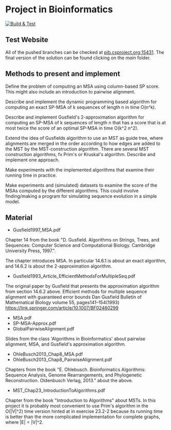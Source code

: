 # Project in Bioinformatics

[![Build & Test](https://github.com/Lewis-11/PiB/actions/workflows/rust.yml/badge.svg)](https://github.com/Lewis-11/PiB/actions/workflows/rust.yml)

Test Website
------------
All of the pushed branches can be checked at [pib.csproject.org:15431](http://pib.csproject.org:15431). The final version of the solution can be found clicking on the *main* folder.

Methods to present and implement
--------------------------------

Define the problem of computing an MSA using column-based SP score. This might also include an introduction to pairwise alignment.

Describe and implement the dynamic programming based algorithm for computing an exact SP-MSA of k sequences of length n in time O(n^k).

Describe and implement Gusfield's 2-approximation algorithm for computing an SP-MSA of k sequences of length n that has a score that is at most twice the score of an optimal SP-MSA in time O(k^2 n^2).

Extend the idea of Gusfields algorithm to use an MST as guide tree, where alignments are merged in the order according to how edges are added to the MST by the MST-construction algorithm. There are several MST construction algorithms, fx Prim's or Kruskal's algorithm. Describe and implement one approach.

Make experiments with the implemented algorithms that examine their running time in practice.

Make experiments and (simulated) datasets to examine the score of the MSAs computed by the different algorithms. This could involve finding/making a program for simulating sequence evolution in a simple model.

Material
--------

* Gusfield1997_MSA.pdf

Chapter 14 from the book "D. Gusfield. Algorithms on Strings, Trees, and Sequences: Computer Science and Computational Biology. Cambridge University Press, 1997.". 

The chapter introduces MSA. In particular 14.6.1 is about an exact algorithm, and 14.6.2 is about the 2-approximation algorithm.

* Gusfield1993_Article_EfficientMethodsForMultipleSeq.pdf

The original paper by Gusfield that presents the approximation algorithm from section 14.6.2 above.
Efficient methods for multiple sequence alignment with guaranteed error bounds
Dan Gusfield 
Bulletin of Mathematical Biology volume 55, pages141–154(1993)
https://link.springer.com/article/10.1007/BF02460299

* MSA.pdf
* SP-MSA-Approx.pdf
* GlobalPairwiseAlignment.pdf

Slides from the class 'Algorithms in Bioinformatics' about pairwise alignment, MSA, and Gusfield's approximation algorithm.

* OhleBusch2013_Chap8_MSA.pdf
* OhleBusch2013_Chap8_PairwiseAlignment.pdf

Chapters from the book "E. Ohlebusch. Bioinformatics Algorithms: Sequence Analysis, Genome Rearrangements, and Phylogenetic Reconstruction. Oldenbusch Verlag, 2013." about the above.

* MST_Chap23_IntroductionToAlgorithms.pdf

Chapter from the book "Introduction to Algorithms" about MSTs. In this project it is probably most convenient to use Prim's algorithm in the O(|V|^2) time version hinted at in exercise 23.2-2 because its running time is better than the more complicated implementation for complete graphs, where |E| = |V|^2.

